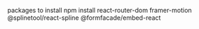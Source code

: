 packages to install
npm install react-router-dom framer-motion @splinetool/react-spline @formfacade/embed-react
